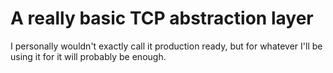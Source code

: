 # A really basic TCP abstraction layer
I personally wouldn't exactly call it production ready, but for whatever I'll be using it for it will probably be enough. 
